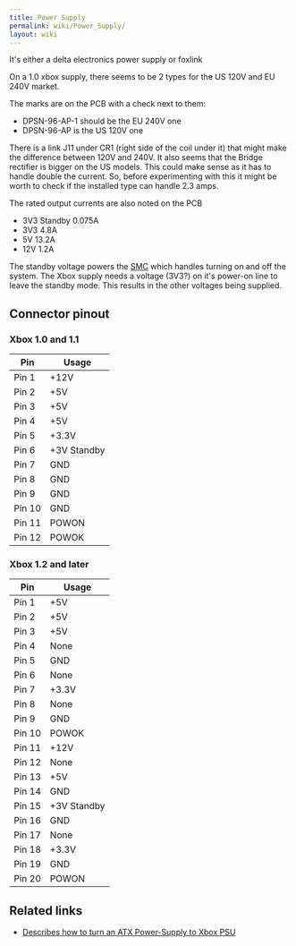 ```yaml
---
title: Power Supply
permalink: wiki/Power_Supply/
layout: wiki
---
```


It's either a delta electronics power supply or foxlink

On a 1.0 xbox supply, there seems to be 2 types for the US 120V and EU
240V market.

The marks are on the PCB with a check next to them:

-   DPSN-96-AP-1 should be the EU 240V one
-   DPSN-96-AP is the US 120V one

There is a link J11 under CR1 (right side of the coil under it) that
might make the difference between 120V and 240V. It also seems that the
Bridge rectifier is bigger on the US models. This could make sense as it
has to handle double the current. So, before experimenting with this it
might be worth to check if the installed type can handle 2.3 amps.

The rated output currents are also noted on the PCB

-   3V3 Standby 0.075A
-   3V3 4.8A
-   5V 13.2A
-   12V 1.2A

The standby voltage powers the [SMC](/wiki/SMC "wikilink") which handles
turning on and off the system. The Xbox supply needs a voltage (3V3?) on
it's power-on line to leave the standby mode. This results in the other
voltages being supplied.

Connector pinout
----------------

### Xbox 1.0 and 1.1

| Pin    | Usage       |
|--------|-------------|
| Pin 1  | +12V        |
| Pin 2  | +5V         |
| Pin 3  | +5V         |
| Pin 4  | +5V         |
| Pin 5  | +3.3V       |
| Pin 6  | +3V Standby |
| Pin 7  | GND         |
| Pin 8  | GND         |
| Pin 9  | GND         |
| Pin 10 | GND         |
| Pin 11 | POWON       |
| Pin 12 | POWOK       |

### Xbox 1.2 and later

| Pin    | Usage       |
|--------|-------------|
| Pin 1  | +5V         |
| Pin 2  | +5V         |
| Pin 3  | +5V         |
| Pin 4  | None        |
| Pin 5  | GND         |
| Pin 6  | None        |
| Pin 7  | +3.3V       |
| Pin 8  | None        |
| Pin 9  | GND         |
| Pin 10 | POWOK       |
| Pin 11 | +12V        |
| Pin 12 | None        |
| Pin 13 | +5V         |
| Pin 14 | GND         |
| Pin 15 | +3V Standby |
| Pin 16 | GND         |
| Pin 17 | None        |
| Pin 18 | +3.3V       |
| Pin 19 | GND         |
| Pin 20 | POWON       |

Related links
-------------

-   [Describes how to turn an ATX Power-Supply to Xbox
    PSU](http://brandonw.net/consoles/xbox/)

